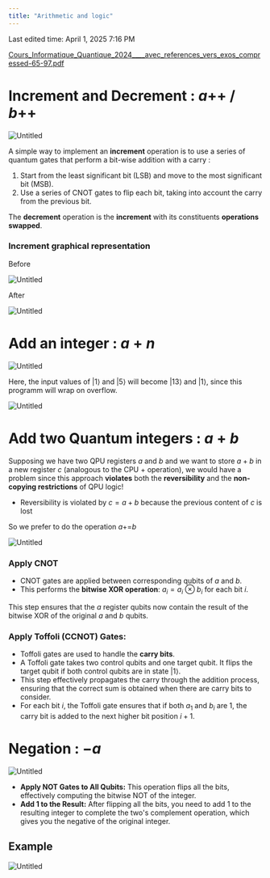 ```yaml
---
title: "Arithmetic and logic"
---
```

Last edited time: April 1, 2025 7:16 PM

[Cours_Informatique_Quantique_2024____avec_references_vers_exos_compressed-65-97.pdf](Arithmetic%20and%20logic/Cours_Informatique_Quantique_2024____avec_references_vers_exos_compressed-65-97.pdf)

# Increment and Decrement : $a$++ / $b$++

![Untitled](Arithmetic%20and%20logic/Untitled.png)

A simple way to implement an **increment** operation is to use a series of quantum gates that perform a bit-wise addition with a carry :

1. Start from the least significant bit (LSB) and move to the most significant bit (MSB).
2. Use a series of CNOT gates to flip each bit, taking into account the carry from the previous bit.

The **decrement** operation is the **increment** with its constituents **operations swapped**.

### Increment graphical representation

Before

![Untitled](Arithmetic%20and%20logic/Untitled%201.png)

After

![Untitled](Arithmetic%20and%20logic/Untitled%202.png)

# Add an integer : $a+n$

![Untitled](Arithmetic%20and%20logic/Untitled%203.png)

Here, the input values of $|1\rangle$ and $|5\rangle$ will become $|13\rangle$ and $|1\rangle$, since this programm will wrap on overflow.

![Untitled](Arithmetic%20and%20logic/Untitled%204.png)

# Add two Quantum integers : $a+b$

Supposing we have two QPU registers $a$ and $b$ and we want to store $a +b$ in a new register $c$ (analogous to the CPU + operation), we would have a problem since this approach **violates** both the **reversibility** and the **non-copying restrictions** of QPU logic!

- Reversibility is violated by $c=a+b$ because the previous content of $c$ is lost

So we prefer to do the operation $a$+=$b$

![Untitled](Arithmetic%20and%20logic/Untitled%205.png)

### Apply CNOT

- CNOT gates are applied between corresponding qubits of $a$ and $b$.
- This performs the **bitwise XOR operation**: $a_i=a_i\ \otimes\ b_i$ for each bit $i$.

This step ensures that the $a$ register qubits now contain the result of the bitwise XOR of the original $a$ and $b$ qubits.

### **Apply Toffoli (CCNOT) Gates:**

- Toffoli gates are used to handle the **carry bits**.
- A Toffoli gate takes two control qubits and one target qubit. It flips the target qubit if both control qubits are in state $|1\rangle$.
- This step effectively propagates the carry through the addition process, ensuring that the correct sum is obtained when there are carry bits to consider.
- For each bit $i$, the Toffoli gate ensures that if both $a_1$ and $b_i$ are 1, the carry bit is added to the next higher bit position $i+1$.

# Negation : $-a$

![Untitled](Arithmetic%20and%20logic/Untitled%206.png)

- **Apply NOT Gates to All Qubits:** This operation flips all the bits, effectively computing the bitwise NOT of the integer.
- **Add 1 to the Result:** After flipping all the bits, you need to add 1 to the resulting integer to complete the two's complement operation, which gives you the negative of the original integer.

## Example

![Untitled](Arithmetic%20and%20logic/Untitled%207.png)
